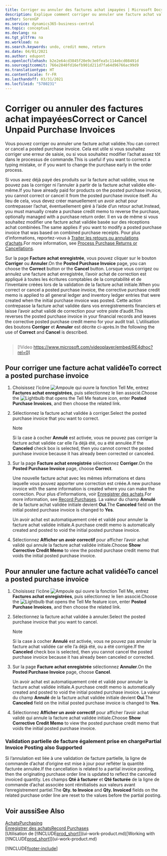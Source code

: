 ```yaml
---
title: Corriger ou annuler des factures achat impayées | Microsoft Docs
description: Explique comment corriger ou annuler une facture achat validée et créer automatiquement un avoir achat.
author: SorenGP
ms.service: dynamics365-business-central
ms.topic: conceptual
ms.devlang: na
ms.tgt_pltfrm: na
ms.workload: na
ms.search.keywords: undo, credit memo, return
ms.date: 04/01/2021
ms.author: edupont
ms.openlocfilehash: b2e2e64cd3845f20e9c3e0fea5c114ebcd08491d
ms.sourcegitcommit: 766e2840fd16efb901d211d7fa64d96766ac99d9
ms.translationtype: HT
ms.contentlocale: fr-FR
ms.lasthandoff: 03/31/2021
ms.locfileid: "5780231"
---
```

# <a name="correct-or-cancel-unpaid-purchase-invoices"></a><span data-ttu-id="f8851-103">Corriger ou annuler des factures achat impayées</span><span class="sxs-lookup"><span data-stu-id="f8851-103">Correct or Cancel Unpaid Purchase Invoices</span></span>

<span data-ttu-id="f8851-104">Vous pouvez corriger ou annuler une facture achat validée.</span><span class="sxs-lookup"><span data-stu-id="f8851-104">You can correct or cancel a posted purchase invoice.</span></span> <span data-ttu-id="f8851-105">Cela est utile si vous souhaitez corriger une erreur de saisie, ou si vous souhaitez modifier l’achat assez tôt dans le processus de commande.</span><span class="sxs-lookup"><span data-stu-id="f8851-105">This is useful if you want to correct a typing mistake, or if you want to change the purchase early in the order process.</span></span>

<span data-ttu-id="f8851-106">Si vous avez déjà payé des produits sur la facture achat validée, vous ne pouvez pas la corriger ni l’annuler à partir de la facture achat validée elle-même.</span><span class="sxs-lookup"><span data-stu-id="f8851-106">If you have already paid for products on the posted purchase invoice, you cannot correct or cancel it from the posted purchase invoice itself.</span></span> <span data-ttu-id="f8851-107">Au lieu de cela, vous devez créer manuellement un avoir achat pour contrepasser l’achat, éventuellement géré à l’aide d’un retour achat.</span><span class="sxs-lookup"><span data-stu-id="f8851-107">Instead, you must manually create a purchase credit memo to reverse the purchase, optionally managed with a purchase return order.</span></span> <span data-ttu-id="f8851-108">Il en va de même si vous souhaitez modifier une facture achat validée basée sur des réceptions achat combinées.</span><span class="sxs-lookup"><span data-stu-id="f8851-108">The same applies if you want to modify a posted purchase invoice that was based on combined purchase receipts.</span></span> <span data-ttu-id="f8851-109">Pour plus d’informations, reportez-vous à [Traiter les retours ou annulations d’achats](purchasing-how-process-purchase-returns-cancellations.md).</span><span class="sxs-lookup"><span data-stu-id="f8851-109">For more information, see [Process Purchase Returns or Cancellations](purchasing-how-process-purchase-returns-cancellations.md).</span></span>

<span data-ttu-id="f8851-110">Sur la page **Facture achat enregistrée**, vous pouvez cliquer sur le bouton **Corriger** ou **Annuler**.</span><span class="sxs-lookup"><span data-stu-id="f8851-110">On the **Posted Purchase Invoice** page, you can choose the **Correct** button or the **Cancel** button.</span></span> <span data-ttu-id="f8851-111">Lorsque vous corrigez ou annulez une facture achat enregistrée, l’avoir achat de correction est appliqué à toutes les écritures comptables de la comptabilité et de l’inventaire créées lors de la validation de la facture achat initiale.</span><span class="sxs-lookup"><span data-stu-id="f8851-111">When you correct or cancel a posted purchase invoice, the corrective purchase credit memo is applied to all general ledger and inventory ledger entries that were created when the initial purchase invoice was posted.</span></span> <span data-ttu-id="f8851-112">Cette action contrepasse la facture achat validée dans vos enregistrements financiers et laisse l’avoir achat validé de correction pour votre piste d’audit.</span><span class="sxs-lookup"><span data-stu-id="f8851-112">This reverses the posted purchase invoice in your financial records and leaves the corrective posted purchase credit memo for your audit trail.</span></span> <span data-ttu-id="f8851-113">L’utilisation des boutons **Corriger** et **Annuler** est décrite ci-après.</span><span class="sxs-lookup"><span data-stu-id="f8851-113">In the following the use of **Correct** and **Cancel** is described.</span></span>
<br><br>
> [!Video https://www.microsoft.com/videoplayer/embed/RE4dhoc?rel=0]

## <a name="to-correct-a-posted-purchase-invoice"></a><span data-ttu-id="f8851-114">Pour corriger une facture achat validée</span><span class="sxs-lookup"><span data-stu-id="f8851-114">To correct a posted purchase invoice</span></span>
1. <span data-ttu-id="f8851-115">Choisissez l’icône ![Ampoule qui ouvre la fonction Tell Me](media/ui-search/search_small.png "Dites-moi ce que vous voulez faire"), entrez **Factures achat enregistrées**, puis sélectionnez le lien associé.</span><span class="sxs-lookup"><span data-stu-id="f8851-115">Choose the ![Lightbulb that opens the Tell Me feature](media/ui-search/search_small.png "Tell me what you want to do") icon, enter **Posted Purchase Invoices**, and then choose the related link.</span></span>  
2. <span data-ttu-id="f8851-116">Sélectionnez la facture achat validée à corriger.</span><span class="sxs-lookup"><span data-stu-id="f8851-116">Select the posted purchase invoice that you want to correct.</span></span>  

    > [!NOTE]  
    >   <span data-ttu-id="f8851-117">Si la case à cocher **Annulé** est activée, vous ne pouvez pas corriger la facture achat validée car elle l’a déjà été, ou a été annulée.</span><span class="sxs-lookup"><span data-stu-id="f8851-117">If the **Canceled** check box is selected, then you cannot correct the posted purchase invoice because it has already been corrected or canceled.</span></span>
3. <span data-ttu-id="f8851-118">Sur la page **Facture achat enregistrée** sélectionnez **Corriger**.</span><span class="sxs-lookup"><span data-stu-id="f8851-118">On the **Posted Purchase Invoice** page, choose **Correct**.</span></span>

    <span data-ttu-id="f8851-119">Une nouvelle facture achat avec les mêmes informations et dans laquelle vous pouvez apporter une correction est créée.</span><span class="sxs-lookup"><span data-stu-id="f8851-119">A new purchase invoice with the same information is created where you can make the correction.</span></span> <span data-ttu-id="f8851-120">Pour plus d’informations, voir [Enregistrer des achats](purchasing-how-record-purchases.md).</span><span class="sxs-lookup"><span data-stu-id="f8851-120">For more information, see [Record Purchases](purchasing-how-record-purchases.md).</span></span> <span data-ttu-id="f8851-121">La valeur du champ **Annulé** de la facture achat validée initiale devient **Oui**.</span><span class="sxs-lookup"><span data-stu-id="f8851-121">The **Canceled** field on the initial posted purchase invoice is changed to **Yes**.</span></span>

    <span data-ttu-id="f8851-122">Un avoir achat est automatiquement créé et validé pour annuler la facture achat validée initiale.</span><span class="sxs-lookup"><span data-stu-id="f8851-122">A purchase credit memo is automatically created and posted to void the initial posted purchase invoice.</span></span>
4. <span data-ttu-id="f8851-123">Sélectionnez **Afficher un avoir correctif** pour afficher l’avoir achat validé qui annule la facture achat validée initiale.</span><span class="sxs-lookup"><span data-stu-id="f8851-123">Choose **Show Corrective Credit Memo** to view the posted purchase credit memo that voids the initial posted purchase invoice.</span></span>

## <a name="to-cancel-a-posted-purchase-invoice"></a><span data-ttu-id="f8851-124">Pour annuler une facture achat validée</span><span class="sxs-lookup"><span data-stu-id="f8851-124">To cancel a posted purchase invoice</span></span>
1. <span data-ttu-id="f8851-125">Choisissez l’icône ![Ampoule qui ouvre la fonction Tell Me](media/ui-search/search_small.png "Dites-moi ce que vous voulez faire"), entrez **Factures achat enregistrées**, puis sélectionnez le lien associé.</span><span class="sxs-lookup"><span data-stu-id="f8851-125">Choose the ![Lightbulb that opens the Tell Me feature](media/ui-search/search_small.png "Tell me what you want to do") icon, enter **Posted Purchase Invoices**, and then choose the related link.</span></span>  
2. <span data-ttu-id="f8851-126">Sélectionnez la facture achat validée à annuler.</span><span class="sxs-lookup"><span data-stu-id="f8851-126">Select the posted purchase invoice that you want to cancel.</span></span>

    > [!NOTE]  
    >   <span data-ttu-id="f8851-127">Si la case à cocher **Annulé** est activée, vous ne pouvez pas annuler la facture achat validée car elle l’a déjà été, ou a été corrigée.</span><span class="sxs-lookup"><span data-stu-id="f8851-127">If the **Canceled** check box is selected, then you cannot cancel the posted purchase invoice because it has already been canceled or corrected.</span></span>
3. <span data-ttu-id="f8851-128">Sur la page **Facture achat enregistrée** sélectionnez **Annuler**.</span><span class="sxs-lookup"><span data-stu-id="f8851-128">On the **Posted Purchase Invoice** page, choose **Cancel**.</span></span>

    <span data-ttu-id="f8851-129">Un avoir achat est automatiquement créé et validé pour annuler la facture achat validée initiale.</span><span class="sxs-lookup"><span data-stu-id="f8851-129">A purchase credit memo is automatically created and posted to void the initial posted purchase invoice.</span></span> <span data-ttu-id="f8851-130">La valeur du champ **Annulé** de la facture achat validée initiale devient **Oui**.</span><span class="sxs-lookup"><span data-stu-id="f8851-130">The **Canceled** field on the initial posted purchase invoice is changed to **Yes**.</span></span>
4. <span data-ttu-id="f8851-131">Sélectionnez **Afficher un avoir correctif** pour afficher l’avoir achat validé qui annule la facture achat validée initiale.</span><span class="sxs-lookup"><span data-stu-id="f8851-131">Choose **Show Corrective Credit Memo** to view the posted purchase credit memo that voids the initial posted purchase invoice.</span></span>

### <a name="partial-invoice-posting-also-supported"></a><span data-ttu-id="f8851-132">Validation partielle de facture également prise en charge</span><span class="sxs-lookup"><span data-stu-id="f8851-132">Partial Invoice Posting also Supported</span></span>
<span data-ttu-id="f8851-133">Si l’annulation est liée à une validation de facture partielle, la ligne de commande d’achat d’origine est mise à jour pour refléter la quantité facturée annulée.</span><span class="sxs-lookup"><span data-stu-id="f8851-133">If the cancellation is related to a partial invoice posting, then the originating purchase order line is updated to reflect the canceled invoiced quantity.</span></span> <span data-ttu-id="f8851-134">Les champs **Qté à facturer** et **Qté facturée** de la ligne de commande d’achat associée sont réinitialisés aux valeurs avant l’enregistrement partiel.</span><span class="sxs-lookup"><span data-stu-id="f8851-134">The **Qty. to Invoice** and **Qty. Invoiced** fields on the related purchase order line are reset to the values before the partial posting.</span></span>

## <a name="see-also"></a><span data-ttu-id="f8851-135">Voir aussi</span><span class="sxs-lookup"><span data-stu-id="f8851-135">See Also</span></span>
[<span data-ttu-id="f8851-136">Achats</span><span class="sxs-lookup"><span data-stu-id="f8851-136">Purchasing</span></span>](purchasing-manage-purchasing.md)  
[<span data-ttu-id="f8851-137">Enregistrer des achats</span><span class="sxs-lookup"><span data-stu-id="f8851-137">Record Purchases</span></span>](purchasing-how-record-purchases.md)  
<span data-ttu-id="f8851-138">[Utilisation de [!INCLUDE[prod_short](includes/prod_short.md)]](ui-work-product.md)</span><span class="sxs-lookup"><span data-stu-id="f8851-138">[Working with [!INCLUDE[prod_short](includes/prod_short.md)]](ui-work-product.md)</span></span>


[!INCLUDE[footer-include](includes/footer-banner.md)]